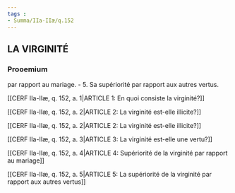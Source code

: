 ```yaml
---
tags : 
- Summa/IIa-IIæ/q.152
---
```


## LA VIRGINITÉ

### Prooemium

par rapport au mariage. - 5. Sa supériorité par rapport aux autres vertus. 

[[CERF IIa-IIæ, q. 152, a. 1|ARTICLE 1: En quoi consiste la virginité?]]

[[CERF IIa-IIæ, q. 152, a. 2|ARTICLE 2: La virginité est-elle illicite?]]

[[CERF IIa-IIæ, q. 152, a. 2|ARTICLE 2: La virginité est-elle illicite?]]

[[CERF IIa-IIæ, q. 152, a. 3|ARTICLE 3: La virginité est-elle une vertu?]]

[[CERF IIa-IIæ, q. 152, a. 4|ARTICLE 4: Supériorité de la virginité par rapport au mariage]]

[[CERF IIa-IIæ, q. 152, a. 5|ARTICLE 5: La supériorité de la virginité par rapport aux autres vertus]]

